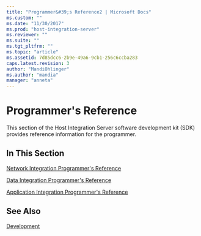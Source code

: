 ```yaml
---
title: "Programmer&#39;s Reference2 | Microsoft Docs"
ms.custom: ""
ms.date: "11/30/2017"
ms.prod: "host-integration-server"
ms.reviewer: ""
ms.suite: ""
ms.tgt_pltfrm: ""
ms.topic: "article"
ms.assetid: 7d85dcc6-2b9e-49a6-9cb1-256c6ccba283
caps.latest.revision: 3
author: "MandiOhlinger"
ms.author: "mandia"
manager: "anneta"
---
```

# Programmer&#39;s Reference
This section of the Host Integration Server software development kit (SDK) provides reference information for the programmer.  
  
## In This Section  
 [Network Integration Programmer's Reference](../core/network-integration-programmer-s-reference2.md)  
  
 [Data Integration Programmer's Reference](../core/data-integration-programmer-s-reference2.md)  
  
 [Application Integration Programmer's Reference](../core/application-integration-programmer-s-reference2.md)  
  
## See Also  
 [Development](./development2.md)